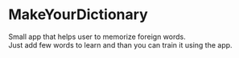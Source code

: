 # MakeYourDictionary
Small app that helps user to memorize foreign words. <br>
Just add few words to learn and than you can train it using the app. 
